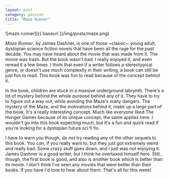 ```yaml
---
layout: post
category: passion
title: "Maze Runner"
---
```

![maze runner]({{ baseurl }}/img/posts/maze.png)

*Maze Runner*, by James Dashner, is one of those ~classic~ young adult, dystopian science fiction novels that have been all the rage for the past decade. You may have heard about the movie that was made from it. The movie was trash. But the book wasn't bad. I really enjoyed it, and even reread it a few times. I think that even if a writer follows a stereotypical genre, or doesn't use much complexity in their writing, a book can still be just fun to read. This book was fun to read because of the concept behind it. 

In the book, children are stuck in a massive underground labrynth. There's a lot of mystery behind the whole purpose behind any of it. They have to try to figure out a way out, while avoiding the Maze's many dangers. The mystery of the Maze, and the motivations behind it, make up a large part of the book. It's a really interesting concept. Much like everyone liked The Hunger Games because of its unique concept, the same applies here. I wouldn't go into this book expecting much, but it's a fun and quick read if you're looking for a dystopian future sci fi fix. 

I have to warn you though, do *not* try reading any of the other sequels to this book. You *can*, if you really want to, but they just got extremely weird and really bad. Some crazy stuff goes down, and I just was not enjoying it. James Dashner is a good writer, but I think he overtaxed himself here. Still, though, the first book is good, and also is another book which is better than its movie. I don't think I've seen any movies that were better than their books. If you have I'd love to hear about them. That's all for this week!